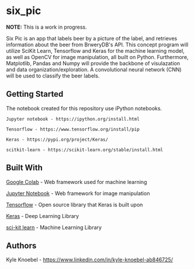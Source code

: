 # six_pic

**NOTE:** This is a work in progress.

Six Pic is an app that labels beer by a picture of the label, and retrieves information about the beer from BrweryDB's API. This concept program will utilize SciKit Learn, Tensorflow and Keras for the machine learning model, 
as well as OpenCV for image manipulation, all built on Python. Furthermore, Matplotlib, Pandas and Numpy will provide the 
backbone of visulazation and data organization/exploration. A convolutional neural network (CNN) will be used to classify the beer labels.

## Getting Started

The notebook created for this repository use iPython notebooks.

```
Jupyter notebook - https://ipython.org/install.html
```
```
Tensorflow - https://www.tensorflow.org/install/pip
```
```
Keras - https://pypi.org/project/Keras/
```
```
scitkit-learn - https://scikit-learn.org/stable/install.html
```

## Built With

[Google Colab](https://colab.research.google.com/notebooks/welcome.ipynb#recent=true) - Web framework used for machine learning

[Jupyter Notebook](https://ipython.org/) - Web framework for image manipulation

[Tensorflow](https://www.tensorflow.org/) - Open source library that Keras is built upon

[Keras](https://keras.io/) - Deep Learning Library

[sci-kit learn](https://scikit-learn.org/stable/) - Machine Learning Library

## Authors 

Kyle Knoebel - https://www.linkedin.com/in/kyle-knoebel-ab846725/

